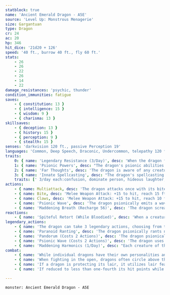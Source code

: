 ```yaml
---
statblock: true
name: 'Ancient Emerald Dragon - A5E'
source: 'Level Up: Monstrous Menagerie'
size: Gargantuan
type: Dragon
cr: 24
ac: 20
hp: 346
hit_dice: '21d20 + 126'
speed: '40 ft., burrow 40 ft., fly 60 ft.'
stats:
    - 26
    - 26
    - 22
    - 26
    - 14
    - 22
damage_resistances: 'psychic, thunder'
condition_immunities: fatigue
saves:
    - { constitution: 13 }
    - { intelligence: 15 }
    - { wisdom: 9 }
    - { charisma: 13 }
skillsaves:
    - { deception: 13 }
    - { history: 15 }
    - { perception: 9 }
    - { stealth: 15 }
senses: 'darkvision 120 ft., passive Perception 19'
languages: 'Common, Deep Speech, Draconic, Undercommon, telepathy 120 ft.'
traits:
    0: { name: 'Legendary Resistance (3/Day)', desc: 'When the dragon fails a saving throw, it can choose to succeed instead. When it does, its eyes flash red as it goes into a fit of rage. Until the end of its next turn, it makes melee attacks with advantage against the creature that triggered the saving throw and with disadvantage against all other creatures.' }
    1: { name: 'Psionic Powers', desc: "The dragon's psionic abilities are considered both magical and psionic." }
    2: { name: 'Far Thoughts', desc: 'The dragon is aware of any creature that uses a psionic ability or communicates telepathically within 100 miles of it. As an action, the dragon can psionically observe a creature, object, or location it is familiar with within 100 miles. While observing a subject in this way, the dragon can see, hear, and communicate telepathically, but it is blind and deaf in regard to its physical senses and does not require food or water. The dragon can psionically observe a subject indefinitely and can end this effect and return to its own senses as an action.' }
    3: { name: 'Innate Spellcasting', desc: "The dragon's spellcasting ability is Charisma (save DC 21). It can innately cast the following spells, requiring no material components." }
    traits: [' 3/day each:confusion, dominate person, hideous laughter, suggestion', ' 1/day:irresistible dance, symbol']
actions:
    - { name: Multiattack, desc: 'The dragon attacks once with its bite and twice with its claws. In place of its bite, it can use Psionic Wave.' }
    - { name: Bite, desc: 'Melee Weapon Attack: +15 to hit, reach 15 ft., one target. Hit: 30 (4d10 + 8) piercing damage plus 9 (2d8) thunder damage.' }
    - { name: Claws, desc: 'Melee Weapon Attack: +15 to hit, reach 10 ft., one target. Hit: 21 (3d8 + 8) slashing damage.' }
    - { name: 'Psionic Wave', desc: 'The dragon psionically emits a wave of crushing mental pressure. Each creature within 20 feet makes a DC 21 Wisdom saving throw, taking 22 (4d10) psychic damage on a failed save or half damage on a success. Confused creatures make this saving throw with disadvantage.' }
    - { name: 'Maddening Breath (Recharge 56)', desc: 'The dragon screams, stripping flesh from bones and reason from minds in a 90-foot cone. Each creature in that area makes a DC 21 Constitution saving throw, taking 88 (16d10) thunder damage on a failed save or half damage on a success. Creatures that fail this saving throw by 10 or more are also psionically confused until the end of their next turn.' }
reactions:
    - { name: 'Spiteful Retort (While Bloodied)', desc: 'When a creature the dragon can see damages the dragon, the dragon lashes out with a psionic screech. The attacker makes a DC 17 Wisdom saving throw, taking 27 (6d8) thunder damage on a failed save or half damage on a success. Confused creatures make this saving throw with disadvantage.' }
legendary_actions:
    - { name: 'The dragon can take 3 legendary actions, choosing from the options below', desc: "Only one legendary action can be used at a time and only at the end of another creature's turn. It regains spent legendary actions at the start of its turn." }
    - { name: 'Paranoid Ranting', desc: 'The dragon psionically rants nonsense at a creature that can hear it within 60 feet. The target makes a DC 18 Wisdom saving throw. On a failed save, the creature gains a randomly determined short-term mental stress effect or madness.' }
    - { name: 'Pandorum (Costs 2 Actions)', desc: 'The dragon psionically targets one creature within 60 feet. The target makes a DC 17 Wisdom saving throw, becoming confused on a failure. While confused in this way, the target regards their allies as traitorous enemies. When rolling to determine its actions, treat a roll of 1 to 4 as a result of 8. The target repeats the saving throw at the end of each of its turns, ending the effect on a success.' }
    - { name: 'Psionic Wave (Costs 2 Actions)', desc: 'The dragon uses Psionic Wave.' }
    - { name: 'Maddening Harmonics (1/Day)', desc: "Each creature of the dragon's choice that can hear it within 120 feet makes a DC 17 Wisdom saving throw. On a failure, a creature becomes psionically confused for 1 minute. A creature repeats the saving throw at the end of each of its turns, ending the effect on itself on a success." }
combat:
    - { name: 'While individual dragons have their own personalities and tactics, most rely heavily on their breath weapons', desc: 'They use them whenever they can, preferably from maximum distance and while flying above their enemies.' }
    - { name: 'When fighting in the open, dragons often circle above their enemies as they wait for their breath weapons to recharge', desc: "They only close to melee if their enemies deal significant damage with ranged attacks, or if they can savage an enemy cut off from its allies. Once bloodied, dragons become more aggressive, attacking with bite and claws when their breath weapons aren't available." }
    - { name: 'If a dragon is protecting its lair, it utilizes lair features, traps, allies, and architecture such as escape tunnels to keep up a hit-and-run fight, reappearing only when it has a fully-recharged breath weapon', desc: 'If the dragon is forced into melee combat, it uses its bite and claws against a single foe. If it has legendary actions like Roar and Wing Attack, it uses them to disperse its other enemies.' }
    - { name: 'If reduced to less than one-fourth its hit points while fighting in the open, a dragon flies away', desc: 'However, it fights to the death to defend its lair, unless it can regain the upper hand through tricks or bargains.' }

---
```

```statblock
monster: Ancient Emerald Dragon - A5E
```
